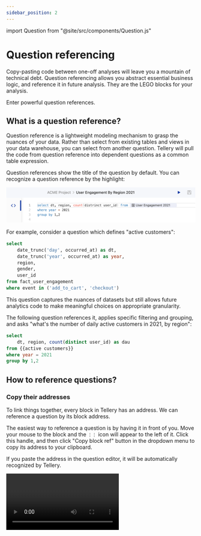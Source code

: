 ```yaml
---
sidebar_position: 2
---
```


import Question from "@site/src/components/Question.js"


# Question referencing


Copy-pasting code between one-off analyses will leave you a mountain of technical debt. Question referencing allows you abstract essential business logic, and reference it in future analysis. They are the LEGO blocks for your analysis.


Enter powerful question references.


## What is a question reference?


Question reference is a lightweight modeling mechanism to grasp the nuances of your data. Rather than select from existing tables and views in your data warehouse, you can select from another question. Tellery will pull the code from question reference into dependent questions as a common table expression.

Question references show the title of the question by default. You can recognize a question reference by the highlight:


<img src='/img/tutorial/question-reference.png'/>



For example, consider a question which defines "active customers":


<Question name="active customers">

```sql
select
    date_trunc('day', occurred_at) as dt,
    date_trunc('year', occurred_at) as year,
    region,
    gender,
    user_id
from fact_user_engagement
where event in ('add_to_cart', 'checkout')
```
</Question>


This question captures the nuances of datasets but still allows future analytics code to make meaningful choices on appropriate granularity.


The following question references it, applies specific filtering and grouping, and asks "what's the number of daily active customers in 2021, by region":


<Question name="the number of daily active customers in 2021, by region">

```sql
select
    dt, region, count(distinct user_id) as dau
from {{active customers}}
where year = 2021 
group by 1,2
```

</Question>



## How to reference questions?


### Copy their addresses


To link things together, every block in Tellery has an address. We can reference a question by its block address.


The easiest way to reference a question is by having it in front of you. Move your mouse to the block and the `⋮⋮` icon will appear to the left of it. Click this handle, and then click "Copy block ref" button in the dropdown menu to copy its address to your clipboard.


If you paste the address in the question editor, it will be automatically recognized by Tellery.

<video src='/img/tutorial/copy-address.mp4' controls />


### Search for them


When editing SQL in the question editor, type double curly braces `{{` to invoke the question referencing.


Then start typing the name of the question you want to reference. Hit "Enter" to pull its address in your editor when you’ve found the question in the dropdown that appears.

<video src='/img/tutorial/search-question-ref.mp4' controls/>


## Navigate between questions


Each question reference in question is clickable. You can click it to open the question in another editor tab.


On the right side of each question, Tellery also lists all the questions referencing that question
in the **Downstream** section. You can navigate to them to see how they use that question.


## Some Advice


Although transforming and re-shaping data can be very easy in Tellery, we recommend you govern transformations using a batch-based tool like [dbt](https://www.getdbt.com/). Because you can assure data quality and improve performance there.


You can start with the question referencing to reduce clutter when answering questions on new datasets. But after the logic being mature, it's better to consolidate them in dbt to create a solid foundation that everyone can share.
